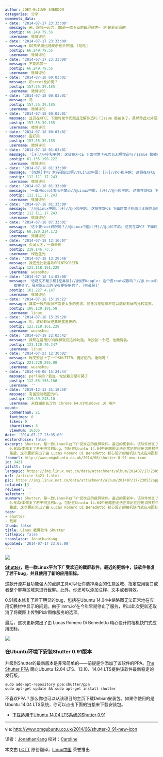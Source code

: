 ```yaml
---
author: JOEY-ELIJAH SNEDDON
categories: 分享
comments_data:
- date: '2014-07-17 23:33:00'
  message: 来，跟我一起念，QQ是一款专业的截屏软件~（但是是闭源的
  postip: 66.249.79.56
  username: 微博评论
- date: '2014-07-17 23:33:00'
  message: QQ兄弟腾迅通表示也会抓图。[哈哈]
  postip: 66.249.79.56
  username: 微博评论
- date: '2014-07-17 23:33:00'
  message: 不能再赞～
  postip: 66.249.79.56
  username: 微博评论
- date: '2014-07-18 00:03:01'
  message: 和scrot比如何？
  postip: 157.55.39.185
  username: 微博评论
- date: '2014-07-18 00:03:01'
  message: 马
  postip: 157.55.39.185
  username: 微博评论
- date: '2014-07-18 00:03:01'
  message: 这货在XFCE 下面时常卡死而且无解你造吗？Issue 都被关了。虽然除此以外没有更好用的了。[挖鼻屎]
  postip: 157.55.39.185
  username: 微博评论
- date: '2014-07-18 00:03:01'
  message: 蛮好用
  postip: 157.55.39.185
  username: 微博评论
- date: '2014-07-18 01:03:01'
  message: '[汗]//@小和平鸽: 这货在XFCE 下面时常卡死而且无解你造吗？Issue 都被关了。虽然除此以外没有更好用的了。[挖鼻屎]'
  postip: 61.135.190.222
  username: 微博评论
- date: '2014-07-18 01:33:00'
  message: '[吃惊]卡吗 木有碰到过啊//@Linux中国: [汗]//@小和平鸽: 这货在XFCE 下面时常卡死而且无解你造吗？Issue 都被关了。虽然除此以外没有更好用的了。[挖鼻屎]'
  postip: 112.111.17.243
  username: 微博评论
- date: '2014-07-18 01:33:00'
  message: '一直用scrot表示不關心//@Linux中国: [汗]//@小和平鸽: 这货在XFCE 下面时常卡死而且无解你造吗？Issue 都被关了。虽然除此以外没有更好用的了。[挖鼻屎]'
  postip: 112.111.17.243
  username: 微博评论
- date: '2014-07-18 01:33:00'
  message: '//@Linux中国:[汗]//@小和平鸽: 这货在XFCE 下面时常卡死而且无解你造吗？Issue 都被关了。虽然除此以外没有更好用的了。[挖鼻屎]'
  postip: 112.111.17.243
  username: 微博评论
- date: '2014-07-18 07:33:01'
  message: '这个要root权限吗？//@Linux中国:[汗]//@小和平鸽: 这货在XFCE 下面时常卡死而且无解你造吗？Issue 都被关了。虽然除此以外没有更好用的了。[挖鼻屎]'
  postip: 68.180.224.172
  username: 微博评论
- date: '2014-07-18 12:16:07'
  message: 久闻大名，一直未用
  postip: 219.146.73.5
  username: 绿色圣光
- date: '2014-07-18 13:29:46'
  message: 我还是比较喜欢PRINTSCREEN
  postip: 123.118.161.229
  username: wuanshou
- date: '2014-07-18 14:03:00'
  message: '话说又不是手机[挖鼻屎]//@伽罗Kapple: 这个要root权限吗？//@Linux中国:[汗]//@小和平鸽: 这货在XFCE 下面时常卡死而且无解你造吗？Issue
    都被关了。虽然除此以外没有更好用的了。[挖鼻屎]'
  postip: 101.227.4.147
  username: 微博评论
- date: '2014-07-18 15:19:22'
  message: 其实一般的截屏不需要太多的要求，顶多我觉得那种可以滚动截屏的比较需要。
  postip: 106.120.101.58
  username: linux
- date: '2014-07-18 15:29:28'
  message: 对。滚动截屏还真是蛮重要的。
  postip: 123.118.161.229
  username: wuanshou
- date: '2014-07-19 22:03:42'
  message: 我现在常用的QQ截屏就没这种功能，单独装一个吧，也懒得装。
  postip: 123.120.70.247
  username: linux
- date: '2014-07-23 12:30:02'
  message: 昨天安装上了一个SHUTTER，挺好使的。谢谢呀！
  postip: 221.220.205.80
  username: wuanshou
- date: '2014-08-06 15:24:44'
  message: perl写的？看这一坨依赖真是吓哭了
  postip: 112.65.158.166
  username: ''
- date: '2019-12-12 21:18:50'
  message: 有能滚动截图的吗
  postip: 119.39.248.10
  username: 来自湖南长沙的 Chrome 64.0|Windows 10 用户
count:
  commentnum: 21
  favtimes: 0
  likes: 0
  sharetimes: 8
  viewnum: 16305
date: '2014-07-17 23:05:00'
editorchoice: false
excerpt: Shutter，是一款Linux平台下广受欢迎的截屏软件。最近的更新中，该软件修复了若干bug，并且使用了新的应用图标。 这款开源并且功能强大的截屏工具可以让你选择桌面的任意区域、指定应用窗口或者整个屏幕区域来进行截屏。此外，你还可以添加注释、文本或者特效。
  0.91版本修复了若干明显的bug，包括在Ubuntu 14.04中缩略图无法正常地在应用切换栏中显示的问题。由于'imm.io'在今年早期停止了服务，所以此次更新还取消了将截图上传到Pixlr图像服务的选项。
  最后，这次更新突出了由 Lucas Romero Di Benedetto 精心设计的相机快门式应用图标
fromurl: http://www.omgubuntu.co.uk/2014/06/shutter-0-91-new-icon
id: 3421
islctt: true
largepic: https://img.linux.net.cn/data/attachment/album/201407/17/230532app5ln5i54bplzmh.jpg
url: /article-3421-1.html
pic: https://img.linux.net.cn/data/attachment/album/201407/17/230532app5ln5i54bplzmh.jpg.thumb.jpg
related: []
reviewer: ''
selector: ''
summary: Shutter，是一款Linux平台下广受欢迎的截屏软件。最近的更新中，该软件修复了若干bug，并且使用了新的应用图标。 这款开源并且功能强大的截屏工具可以让你选择桌面的任意区域、指定应用窗口或者整个屏幕区域来进行截屏。此外，你还可以添加注释、文本或者特效。
  0.91版本修复了若干明显的bug，包括在Ubuntu 14.04中缩略图无法正常地在应用切换栏中显示的问题。由于'imm.io'在今年早期停止了服务，所以此次更新还取消了将截图上传到Pixlr图像服务的选项。
  最后，这次更新突出了由 Lucas Romero Di Benedetto 精心设计的相机快门式应用图标
tags:
- Shutter
- 截屏
thumb: false
title: Linux 截屏软件 Shutter
titlepic: false
translator: JonathanKang
updated: '2014-07-17 23:05:00'
---
```


![](/data/attachment/album/201407/17/230532app5ln5i54bplzmh.jpg)


**[Shutter](https://apps.ubuntu.com/cat/applications/shutter/)，是一款Linux平台下广受欢迎的截屏软件。最近的更新中，该软件修复了若干bug，并且使用了新的应用图标。**


这款开源并且功能强大的截屏工具可以让你选择桌面的任意区域、指定应用窗口或者整个屏幕区域来进行截屏。此外，你还可以添加注释、文本或者特效。


0.91版本修复了若干明显的bug，包括在Ubuntu 14.04中缩略图无法正常地在应用切换栏中显示的问题。由于'imm.io'在今年早期停止了服务，所以此次更新还取消了将截图上传到Pixlr图像服务的选项。


最后，这次更新突出了由 Lucas Romero Di Benedetto 精心设计的相机快门式应用图标。


![](/data/attachment/album/201407/17/230534bwl5mek192wy4q5m.png)


### 在Ubuntu环境下安装Shutter 0.91版本


升级到Shutter的最新版本是非常简单的——前提是你添加了该软件的PPA。[The Shutter PPA](https://launchpad.net/%7Eshutter/+archive/ppa) 面向Ubuntu 12.04 LTS、13.10、14.04 LTS提供该软件最新稳定的发行版。



```
sudo add-apt-repository ppa:shutter/ppa
sudo apt-get update && sudo apt-get install shutter

```

不喜欢PPA？那么你也可以从该项目的主页下载Debian安装包。如果你使用的是Ubuntu 14.04 LTS系统，你可以点击下面的链接来下载安装包。


* [下载适用于Ubuntu 14.04 LTS系统的Shutter 0.91](https://launchpad.net/%7Eshutter/+archive/ppa/+files/shutter_0.91%7Eppa2%7Eubuntu14.04.1_all.deb)




---


via: <http://www.omgubuntu.co.uk/2014/06/shutter-0-91-new-icon>


译者：[JonathanKang](https://github.com/JonathanKang) 校对：[Caroline](https://github.com/carolinewuyan)


本文由 [LCTT](https://github.com/LCTT/TranslateProject) 原创翻译，[Linux中国](http://linux.cn/) 荣誉推出